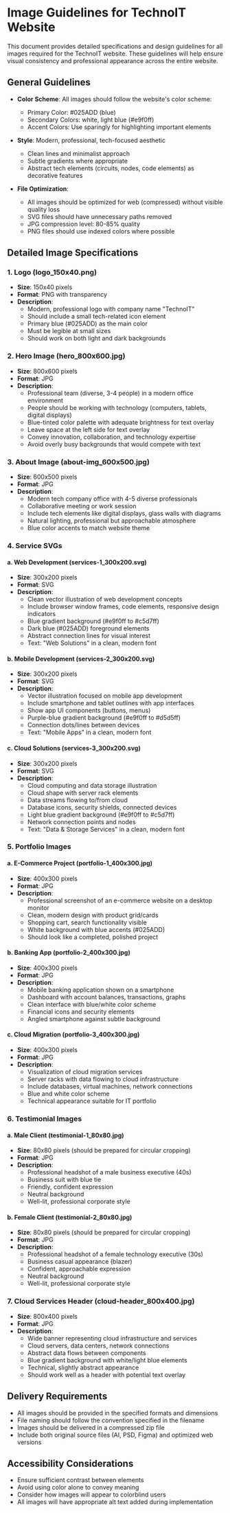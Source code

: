 # Image Guidelines for TechnoIT Website

This document provides detailed specifications and design guidelines for all images required for the TechnoIT website. These guidelines will help ensure visual consistency and professional appearance across the entire website.

## General Guidelines

- **Color Scheme**: All images should follow the website's color scheme:
  - Primary Color: #025ADD (blue)
  - Secondary Colors: white, light blue (#e9f0ff)
  - Accent Colors: Use sparingly for highlighting important elements

- **Style**: Modern, professional, tech-focused aesthetic
  - Clean lines and minimalist approach
  - Subtle gradients where appropriate
  - Abstract tech elements (circuits, nodes, code elements) as decorative features

- **File Optimization**:
  - All images should be optimized for web (compressed) without visible quality loss
  - SVG files should have unnecessary paths removed
  - JPG compression level: 80-85% quality
  - PNG files should use indexed colors where possible

## Detailed Image Specifications

### 1. Logo (logo_150x40.png)
- **Size**: 150x40 pixels
- **Format**: PNG with transparency
- **Description**: 
  - Modern, professional logo with company name "TechnoIT"
  - Should include a small tech-related icon element
  - Primary blue (#025ADD) as the main color
  - Must be legible at small sizes
  - Should work on both light and dark backgrounds

### 2. Hero Image (hero_800x600.jpg)
- **Size**: 800x600 pixels
- **Format**: JPG
- **Description**:
  - Professional team (diverse, 3-4 people) in a modern office environment
  - People should be working with technology (computers, tablets, digital displays)
  - Blue-tinted color palette with adequate brightness for text overlay
  - Leave space at the left side for text overlay
  - Convey innovation, collaboration, and technology expertise
  - Avoid overly busy backgrounds that would compete with text

### 3. About Image (about-img_600x500.jpg)
- **Size**: 600x500 pixels
- **Format**: JPG
- **Description**:
  - Modern tech company office with 4-5 diverse professionals
  - Collaborative meeting or work session
  - Include tech elements like digital displays, glass walls with diagrams
  - Natural lighting, professional but approachable atmosphere
  - Blue color accents to match website theme

### 4. Service SVGs

#### a. Web Development (services-1_300x200.svg)
- **Size**: 300x200 pixels
- **Format**: SVG
- **Description**:
  - Clean vector illustration of web development concepts
  - Include browser window frames, code elements, responsive design indicators
  - Blue gradient background (#e9f0ff to #c5d7ff)
  - Dark blue (#025ADD) foreground elements
  - Abstract connection lines for visual interest
  - Text: "Web Solutions" in a clean, modern font

#### b. Mobile Development (services-2_300x200.svg)
- **Size**: 300x200 pixels
- **Format**: SVG
- **Description**:
  - Vector illustration focused on mobile app development
  - Include smartphone and tablet outlines with app interfaces
  - Show app UI components (buttons, menus)
  - Purple-blue gradient background (#e9f0ff to #d5d5ff)
  - Connection dots/lines between devices
  - Text: "Mobile Apps" in a clean, modern font

#### c. Cloud Solutions (services-3_300x200.svg)
- **Size**: 300x200 pixels
- **Format**: SVG
- **Description**:
  - Cloud computing and data storage illustration
  - Cloud shape with server rack elements
  - Data streams flowing to/from cloud
  - Database icons, security shields, connected devices
  - Light blue gradient background (#e9f0ff to #c5d7ff)
  - Network connection points and nodes
  - Text: "Data & Storage Services" in a clean, modern font

### 5. Portfolio Images

#### a. E-Commerce Project (portfolio-1_400x300.jpg)
- **Size**: 400x300 pixels
- **Format**: JPG
- **Description**:
  - Professional screenshot of an e-commerce website on a desktop monitor
  - Clean, modern design with product grid/cards
  - Shopping cart, search functionality visible
  - White background with blue accents (#025ADD)
  - Should look like a completed, polished project

#### b. Banking App (portfolio-2_400x300.jpg)
- **Size**: 400x300 pixels
- **Format**: JPG
- **Description**:
  - Mobile banking application shown on a smartphone
  - Dashboard with account balances, transactions, graphs
  - Clean interface with blue/white color scheme
  - Financial icons and security elements
  - Angled smartphone against subtle background

#### c. Cloud Migration (portfolio-3_400x300.jpg)
- **Size**: 400x300 pixels
- **Format**: JPG
- **Description**:
  - Visualization of cloud migration services
  - Server racks with data flowing to cloud infrastructure
  - Include databases, virtual machines, network connections
  - Blue and white color scheme
  - Technical appearance suitable for IT portfolio

### 6. Testimonial Images

#### a. Male Client (testimonial-1_80x80.jpg)
- **Size**: 80x80 pixels (should be prepared for circular cropping)
- **Format**: JPG
- **Description**:
  - Professional headshot of a male business executive (40s)
  - Business suit with blue tie
  - Friendly, confident expression
  - Neutral background
  - Well-lit, professional corporate style

#### b. Female Client (testimonial-2_80x80.jpg)
- **Size**: 80x80 pixels (should be prepared for circular cropping)
- **Format**: JPG
- **Description**:
  - Professional headshot of a female technology executive (30s)
  - Business casual appearance (blazer)
  - Confident, approachable expression
  - Neutral background
  - Well-lit, professional corporate style

### 7. Cloud Services Header (cloud-header_800x400.jpg)
- **Size**: 800x400 pixels
- **Format**: JPG
- **Description**:
  - Wide banner representing cloud infrastructure and services
  - Cloud servers, data centers, network connections
  - Abstract data flows between components
  - Blue gradient background with white/light blue elements
  - Technical, slightly abstract appearance
  - Should work well as a header with potential text overlay

## Delivery Requirements

- All images should be provided in the specified formats and dimensions
- File naming should follow the convention specified in the filename
- Images should be delivered in a compressed zip file
- Include both original source files (AI, PSD, Figma) and optimized web versions

## Accessibility Considerations

- Ensure sufficient contrast between elements
- Avoid using color alone to convey meaning
- Consider how images will appear to colorblind users
- All images will have appropriate alt text added during implementation 